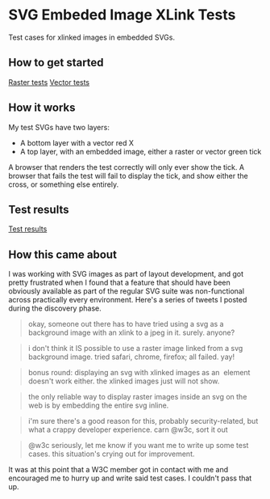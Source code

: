 # SVG Embeded Image XLink Tests

Test cases for xlinked images in embedded SVGs.

## How to get started

[Raster tests](https://rtrvrtg.github.io/svg-embed-xlink-tests/index.html)
[Vector tests](https://rtrvrtg.github.io/svg-embed-xlink-tests/index-vector.html)

## How it works

My test SVGs have two layers:

* A bottom layer with a vector red X
* A top layer, with an embedded image, either a raster or vector green tick

A browser that renders the test correctly will only ever show the tick. A browser that fails the test will fail to display the tick, and show either the cross, or something else entirely.

## Test results

[Test results](test-results.md)

## How this came about

I was working with SVG images as part of layout development, and got pretty frustrated when I found that a feature that should have been obviously available as part of the regular SVG suite was non-functional across practically every environment. Here's a series of tweets I posted during the discovery phase.

> okay, someone out there has to have tried using a svg as a background image with an xlink to a jpeg in it. surely. anyone?

> i don't think it IS possible to use a raster image linked from a svg background image. tried safari, chrome, firefox; all failed. yay!

> bonus round: displaying an svg with xlinked images as an <img> element doesn't work either. the xlinked images just will not show.

> the only reliable way to display raster images inside an svg on the web is by embedding the entire svg inline.

> i'm sure there's a good reason for this, probably security-related, but what a crappy developer experience. carn @w3c, sort it out

> @w3c seriously, let me know if you want me to write up some test cases. this situation's crying out for improvement.

It was at this point that a W3C member got in contact with me and encouraged me to hurry up and write said test cases. I couldn't pass that up.
